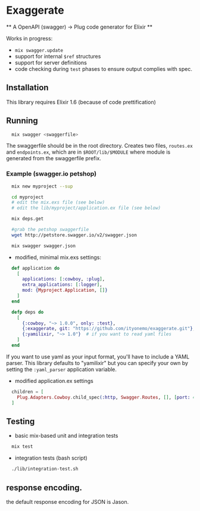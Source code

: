 # Exaggerate

** A OpenAPI (swagger) -> Plug code generator for Elixir **

Works in progress:

- `mix swagger.update`
- support for internal `$ref` structures
- support for server definitions
- code checking during `test` phases to ensure output complies with spec.

## Installation

This library requires Elixir 1.6 (because of code prettification)

## Running

```bash
  mix swagger <swaggerfile>
```

The swaggerfile should be in the root directory.  Creates two files, `routes.ex`
and `endpoints.ex`, which are in `$ROOT/lib/$MODULE` where module is generated
from the swaggerfile prefix.

### Example (swagger.io petshop)

```bash
  mix new myproject --sup

  cd myproject
  # edit the mix.exs file (see below)
  # edit the lib/myproject/application.ex file (see below)

  mix deps.get

  #grab the petshop swaggerfile
  wget http://petstore.swagger.io/v2/swagger.json

  mix swagger swagger.json
```

- modified, minimal mix.exs settings:

```elixir
  def application do
    [
      applications: [:cowboy, :plug],
      extra_applications: [:logger],
      mod: {Myproject.Application, []}
    ]
  end

  defp deps do
    [
      {:cowboy, "~> 1.0.0", only: :test},
      {:exaggerate, git: "https://github.com/ityonemo/exaggerate.git"},
      {:yamilixir, "~> 1.0"}  # if you want to read yaml files
    ]
  end
```

If you want to use yaml as your input format, you'll have to include a YAML
parser.  This library defaults to "yamilixir" but you can specify your own
by setting the `:yaml_parser` application variable.

- modified application.ex settings

```elixir
  children = [
    Plug.Adapters.Cowboy.child_spec(:http, Swagger.Routes, [], [port: 4001])
  ]
```

## Testing

- basic mix-based unit and integration tests

```bash
  mix test
```

- integration tests (bash script)

```bash
  ./lib/integration-test.sh
```

## response encoding.

the default response encoding for JSON is Jason.
